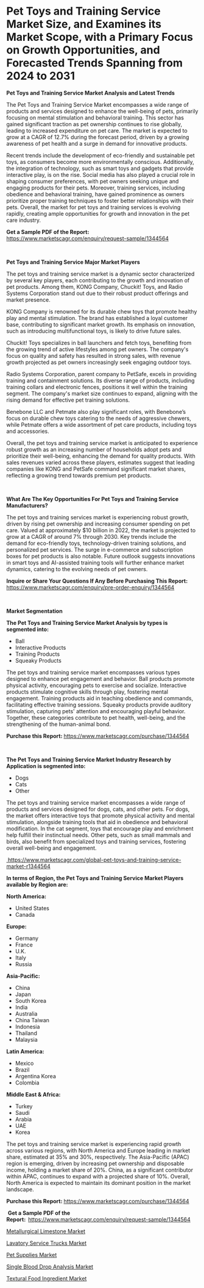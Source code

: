 <p><h1>Pet Toys and Training Service Market Size, and Examines its Market Scope, with a Primary Focus on Growth Opportunities, and Forecasted Trends Spanning from 2024 to 2031</h1></p><p><strong>Pet Toys and Training Service Market Analysis and Latest Trends</strong></p>
<p><p>The Pet Toys and Training Service Market encompasses a wide range of products and services designed to enhance the well-being of pets, primarily focusing on mental stimulation and behavioral training. This sector has gained significant traction as pet ownership continues to rise globally, leading to increased expenditure on pet care. The market is expected to grow at a CAGR of 12.7% during the forecast period, driven by a growing awareness of pet health and a surge in demand for innovative products.</p><p>Recent trends include the development of eco-friendly and sustainable pet toys, as consumers become more environmentally conscious. Additionally, the integration of technology, such as smart toys and gadgets that provide interactive play, is on the rise. Social media has also played a crucial role in shaping consumer preferences, with pet owners seeking unique and engaging products for their pets. Moreover, training services, including obedience and behavioral training, have gained prominence as owners prioritize proper training techniques to foster better relationships with their pets. Overall, the market for pet toys and training services is evolving rapidly, creating ample opportunities for growth and innovation in the pet care industry.</p></p>
<p><strong>Get a Sample PDF of the Report:&nbsp;</strong> <a href="https://www.marketscagr.com/enquiry/request-sample/1344564?utm_campaign=1510&utm_medium=2&utm_source=Github&utm_content=ia&utm_term=12102024&utm_id=pet-toys-and-training-service">https://www.marketscagr.com/enquiry/request-sample/1344564</a></p>
<p>&nbsp;</p>
<p><strong>Pet Toys and Training Service Major Market Players</strong></p>
<p><p>The pet toys and training service market is a dynamic sector characterized by several key players, each contributing to the growth and innovation of pet products. Among them, KONG Company, Chuckit! Toys, and Radio Systems Corporation stand out due to their robust product offerings and market presence.</p><p>KONG Company is renowned for its durable chew toys that promote healthy play and mental stimulation. The brand has established a loyal customer base, contributing to significant market growth. Its emphasis on innovation, such as introducing multifunctional toys, is likely to drive future sales.</p><p>Chuckit! Toys specializes in ball launchers and fetch toys, benefiting from the growing trend of active lifestyles among pet owners. The company's focus on quality and safety has resulted in strong sales, with revenue growth projected as pet owners increasingly seek engaging outdoor toys.</p><p>Radio Systems Corporation, parent company to PetSafe, excels in providing training and containment solutions. Its diverse range of products, including training collars and electronic fences, positions it well within the training segment. The company's market size continues to expand, aligning with the rising demand for effective pet training solutions.</p><p>Benebone LLC and Petmate also play significant roles, with Benebone’s focus on durable chew toys catering to the needs of aggressive chewers, while Petmate offers a wide assortment of pet care products, including toys and accessories.</p><p>Overall, the pet toys and training service market is anticipated to experience robust growth as an increasing number of households adopt pets and prioritize their well-being, enhancing the demand for quality products. With sales revenues varied across these players, estimates suggest that leading companies like KONG and PetSafe command significant market shares, reflecting a growing trend towards premium pet products.</p></p>
<p>&nbsp;</p>
<p><strong>What Are The Key Opportunities For Pet Toys and Training Service Manufacturers?</strong></p>
<p><p>The pet toys and training services market is experiencing robust growth, driven by rising pet ownership and increasing consumer spending on pet care. Valued at approximately $10 billion in 2022, the market is projected to grow at a CAGR of around 7% through 2030. Key trends include the demand for eco-friendly toys, technology-driven training solutions, and personalized pet services. The surge in e-commerce and subscription boxes for pet products is also notable. Future outlook suggests innovations in smart toys and AI-assisted training tools will further enhance market dynamics, catering to the evolving needs of pet owners.</p></p>
<p><strong>Inquire or Share Your Questions If Any Before Purchasing This Report:</strong> <a href="https://www.marketscagr.com/enquiry/pre-order-enquiry/1344564?utm_campaign=1510&utm_medium=2&utm_source=Github&utm_content=ia&utm_term=12102024&utm_id=pet-toys-and-training-service">https://www.marketscagr.com/enquiry/pre-order-enquiry/1344564</a></p>
<p>&nbsp;</p>
<p><strong>Market Segmentation</strong></p>
<p><strong>The Pet Toys and Training Service Market Analysis by types is segmented into:</strong></p>
<p><ul><li>Ball</li><li>Interactive Products</li><li>Training Products</li><li>Squeaky Products</li></ul></p>
<p><p>The pet toys and training service market encompasses various types designed to enhance pet engagement and behavior. Ball products promote physical activity, encouraging pets to exercise and socialize. Interactive products stimulate cognitive skills through play, fostering mental engagement. Training products aid in teaching obedience and commands, facilitating effective training sessions. Squeaky products provide auditory stimulation, capturing pets' attention and encouraging playful behavior. Together, these categories contribute to pet health, well-being, and the strengthening of the human-animal bond.</p></p>
<p><strong>Purchase this Report:&nbsp;</strong><a href="https://www.marketscagr.com/purchase/1344564?utm_campaign=1510&utm_medium=2&utm_source=Github&utm_content=ia&utm_term=12102024&utm_id=pet-toys-and-training-service">https://www.marketscagr.com/purchase/1344564</a></p>
<p>&nbsp;</p>
<p><strong>The Pet Toys and Training Service Market Industry Research by Application is segmented into:</strong></p>
<p><ul><li>Dogs</li><li>Cats</li><li>Other</li></ul></p>
<p><p>The pet toys and training service market encompasses a wide range of products and services designed for dogs, cats, and other pets. For dogs, the market offers interactive toys that promote physical activity and mental stimulation, alongside training tools that aid in obedience and behavioral modification. In the cat segment, toys that encourage play and enrichment help fulfill their instinctual needs. Other pets, such as small mammals and birds, also benefit from specialized toys and training services, fostering overall well-being and engagement.</p></p>
<p><a href="https://www.marketscagr.com/global-pet-toys-and-training-service-market-r1344564?utm_campaign=1510&utm_medium=2&utm_source=Github&utm_content=ia&utm_term=12102024&utm_id=pet-toys-and-training-service">&nbsp;https://www.marketscagr.com/global-pet-toys-and-training-service-market-r1344564</a></p>
<p><strong>In terms of Region, the Pet Toys and Training Service Market Players available by Region are:</strong></p>
<p>
    <p> <strong> North America: </strong>
        <ul>
            <li>United States</li>
            <li>Canada</li>
        </ul>
        </p> 
    <p> <strong> Europe: </strong>
        <ul>
            <li>Germany</li>
            <li>France</li>
            <li>U.K.</li>
            <li>Italy</li>
            <li>Russia</li>
        </ul>
        </p> 
    <p> <strong> Asia-Pacific: </strong>
        <ul>
            <li>China</li>
            <li>Japan</li>
            <li>South Korea</li>
            <li>India</li>
            <li>Australia</li>
            <li>China Taiwan</li>
            <li>Indonesia</li>
            <li>Thailand</li>
            <li>Malaysia</li>
        </ul>
        </p> 
    <p> <strong> Latin America: </strong>
        <ul>
            <li>Mexico</li>
            <li>Brazil</li>
            <li>Argentina Korea</li>
            <li>Colombia</li>
        </ul>
        </p> 
    <p> <strong> Middle East & Africa: </strong>
        <ul>
            <li>Turkey</li>
            <li>Saudi</li>
            <li>Arabia</li>
            <li>UAE</li>
            <li>Korea</li>
        </ul>
    </p>
    </p>
<p><p>The pet toys and training service market is experiencing rapid growth across various regions, with North America and Europe leading in market share, estimated at 35% and 30%, respectively. The Asia-Pacific (APAC) region is emerging, driven by increasing pet ownership and disposable income, holding a market share of 20%. China, as a significant contributor within APAC, continues to expand with a projected share of 10%. Overall, North America is expected to maintain its dominant position in the market landscape.</p></p>
<p><strong>Purchase this Report: </strong><a href="https://www.marketscagr.com/purchase/1344564?utm_campaign=1510&utm_medium=2&utm_source=Github&utm_content=ia&utm_term=12102024&utm_id=pet-toys-and-training-service">https://www.marketscagr.com/purchase/1344564</a></p>
<p>&nbsp;<strong>Get a Sample PDF of the Report:&nbsp;&nbsp;</strong><a href="https://www.marketscagr.com/enquiry/request-sample/1344564?utm_campaign=1510&utm_medium=2&utm_source=Github&utm_content=ia&utm_term=12102024&utm_id=pet-toys-and-training-service">https://www.marketscagr.com/enquiry/request-sample/1344564</a></p>
<p><strong></strong></p>
<p><p><a href="https://www.linkedin.com/pulse/metallurgical-limestone-market-outlook-share-analysis-growth-49trf?utm_campaign=1510&utm_medium=2&utm_source=Github&utm_content=ia&utm_term=12102024&utm_id=pet-toys-and-training-service">Metallurgical Limestone Market</a></p><p><a href="https://www.linkedin.com/pulse/lavatory-service-trucks-market-ecosystem-competitive-p04qe?utm_campaign=1510&utm_medium=2&utm_source=Github&utm_content=ia&utm_term=12102024&utm_id=pet-toys-and-training-service">Lavatory Service Trucks Market</a></p><p><a href="https://github.com/delorasywf/Market-Research-Report-List-1/blob/main/pet-supplies-market.md?utm_campaign=1510&utm_medium=2&utm_source=Github&utm_content=ia&utm_term=12102024&utm_id=pet-toys-and-training-service">Pet Supplies Market</a></p><p><a href="https://github.com/mac1evjen/Market-Research-Report-List-1/blob/main/single-blood-drop-analysis-market.md?utm_campaign=1510&utm_medium=2&utm_source=Github&utm_content=ia&utm_term=12102024&utm_id=pet-toys-and-training-service">Single Blood Drop Analysis Market</a></p><p><a href="https://www.linkedin.com/pulse/analyzing-global-textural-food-ingredient-market-growth-prospects-zhrue?utm_campaign=1510&utm_medium=2&utm_source=Github&utm_content=ia&utm_term=12102024&utm_id=pet-toys-and-training-service">Textural Food Ingredient Market</a></p></p>